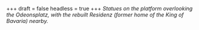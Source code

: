 
+++
draft = false
headless = true
+++
_Statues on the platform overlooking the Odeonsplatz, with the rebuilt Residenz (former home of the King of Bavaria) nearby._

